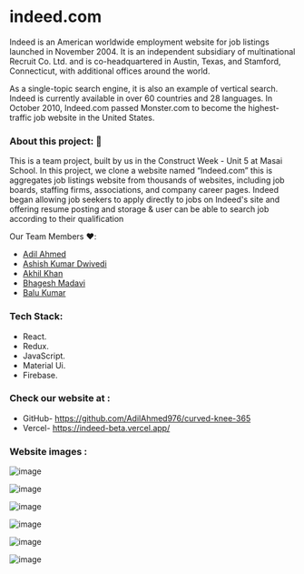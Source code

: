 # indeed.com

Indeed is an American worldwide employment website for job listings launched in November 2004. It is an independent subsidiary of multinational Recruit Co. Ltd. and is co-headquartered in Austin, Texas, and Stamford, Connecticut, with additional offices around the world.

As a single-topic search engine, it is also an example of vertical search. Indeed is currently available in over 60 countries and 28 languages. In October 2010, Indeed.com passed Monster.com to become the highest-traffic job website in the United States.

### About this project: 🙌

This is a team project, built by us in the Construct Week - Unit 5 at Masai School.
In this project, we clone a website named “Indeed.com” this is aggregates job listings website from thousands of websites, including job boards, staffing firms, associations, and company career pages. Indeed began allowing job seekers to apply directly to jobs on Indeed's site and offering resume posting and storage & user can be able to search job according to their qualification

 Our Team Members ❤️:
 * <a href='https://github.com/AdilAhmed976' >Adil Ahmed</a>
 * <a href='https://github.com/ashishdwivedi447' >Ashish Kumar Dwivedi</a>
 * <a href='https://github.com/Akhil2014' >Akhil Khan</a>
 * <a href='https://github.com/123bhagesh' >Bhagesh Madavi</a>
 * <a href='https://github.com/baluramk6' >Balu Kumar</a>

### Tech Stack:
 * React.
 * Redux.
 * JavaScript.
 * Material Ui.
 * Firebase.

### Check our website at :
 * GitHub- https://github.com/AdilAhmed976/curved-knee-365
 * Vercel- https://indeed-beta.vercel.app/

### Website images :

![image](https://i.imgur.com/MTp1mtV.jpg)

![image](https://i.imgur.com/bTqKR7X.jpg)

![image](https://i.imgur.com/H4tzvak.jpg)

![image](https://i.imgur.com/oyjCrJx.jpg)

![image](https://i.imgur.com/bZ7sTg0.jpg)

![image](https://i.imgur.com/MTsgk3D.jpg)

